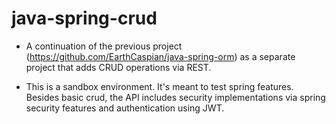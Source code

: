 # java-spring-crud

- A continuation of the previous project (https://github.com/EarthCaspian/java-spring-orm) as a separate project that adds CRUD operations via REST.

- This is a sandbox environment. It's meant to test spring features. Besides basic crud, the API includes security implementations via spring security features and authentication using JWT.
